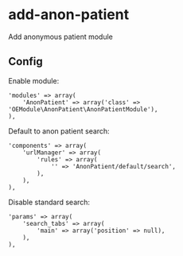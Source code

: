 add-anon-patient
================

Add anonymous patient module

Config
------

Enable module:

	'modules' => array(
		'AnonPatient' => array('class' => 'OEModule\AnonPatient\AnonPatientModule'),
	),

Default to anon patient search:

	'components' => array(
		'urlManager' => array(
			'rules' => array(
				'' => 'AnonPatient/default/search',
			),
		),
	),

Disable standard search:

	'params' => array(
		'search_tabs' => array(
			'main' => array('position' => null),
		),
	),
